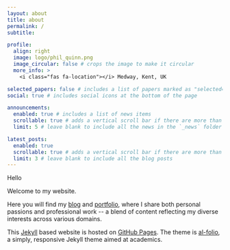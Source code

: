 ```yaml
---
layout: about
title: about
permalink: /
subtitle:

profile:
  align: right
  image: logo/phil_quinn.png
  image_circular: false # crops the image to make it circular
  more_info: >
    <i class="fas fa-location"></i> Medway, Kent, UK

selected_papers: false # includes a list of papers marked as "selected={true}"
social: true # includes social icons at the bottom of the page

announcements:
  enabled: true # includes a list of news items
  scrollable: true # adds a vertical scroll bar if there are more than 3 news items
  limit: 5 # leave blank to include all the news in the `_news` folder

latest_posts:
  enabled: true
  scrollable: true # adds a vertical scroll bar if there are more than 3 new posts items
  limit: 3 # leave blank to include all the blog posts
---
```

Hello <i class="fa-solid fa-hand-wave"></i>

Welcome to my website. 

Here you will find my [blog](/blog) and [portfolio](/portfolio), where I share both personal passions and professional work -- a blend of content reflecting my diverse interests across various domains.

This [Jekyll](https://jekyllrb.com/) based website is hosted on [GitHub Pages](https://pages.github.com/).  The theme is [al-folio](https://github.com/alshedivat/al-folio), a simply, responsive Jekyll theme aimed at academics.